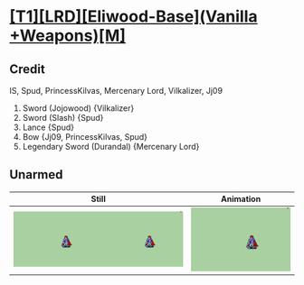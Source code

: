 # [\[T1\]\[LRD\]\[Eliwood-Base\]\(Vanilla +Weapons\)\[M\]](../)

## Credit

IS, Spud, PrincessKilvas, Mercenary Lord, Vilkalizer, Jj09

1. Sword (Jojowood) {Vilkalizer}
1. Sword (Slash) {Spud}
2. Lance {Spud}
5. Bow {Jj09, PrincessKilvas, Spud}
8. Legendary Sword (Durandal) {Mercenary Lord}
	
## Unarmed

| Still | Animation |
| :---: | :-------: |
| ![Unarmed still](./Unarmed_000.png) | ![Unarmed animation](./Unarmed.gif) |
